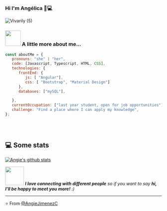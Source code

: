 ### Hi I'm Angélica 👋💻

![Vivarily (5)](https://user-images.githubusercontent.com/72544391/139582879-dcbc7890-d0e4-4c15-bb2e-1274c1a9d443.png)

### <img src="https://media.giphy.com/media/VgCDAzcKvsR6OM0uWg/giphy.gif" width="50"> A little more about me... 

```javascript
const aboutMe = {
   pronouns: "she" | "her",
   code: [Javascript, Typescript, HTML, CSS],
   technologies: {
      frontEnd: {
         js: [ "Angular"],
         css: [ "Bootstrap", "Material Design"]
      },
      databases: ["mySQL"],
      
   },
   currentOccupation: ["last year student, open for job opportunities"],
   challenge: "Find a place where I can apply my knowledge",
};
```
</br></br>
<h2>💻 Some stats </h2>

[![Angie's github stats](https://github-readme-stats.vercel.app/api?username=AngieJimenezC&show_icons=true&theme=graywhite&hide=[%22contribs%22,%22issues%22])](https://github.com/AngieJimenezC)

<img src="https://media.giphy.com/media/LnQjpWaON8nhr21vNW/giphy.gif" width="60"> <em><b>I love connecting with different people</b> so if you want to say <b>hi, I'll be happy to meet you more!</b> :)</em>

---

⭐️ From [@AngieJimenezC](https://github.com/AngieJimenezC)
